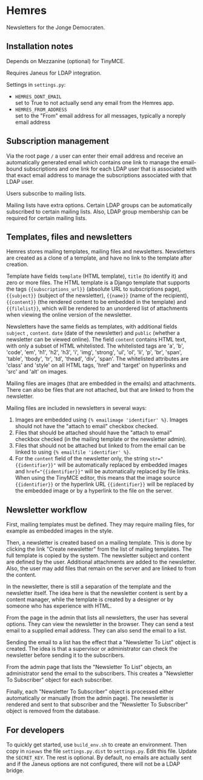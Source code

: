 Hemres
====
Newsletters for the Jonge Democraten.

Installation notes
----
Depends on Mezzanine (optional) for TinyMCE.

Requires Janeus for LDAP integration.

Settings in `settings.py`:
- `HEMRES_DONT_EMAIL`  
set to True to not actually send any email from the Hemres app.
- `HEMRES_FROM_ADDRESS`  
set to the "From" email address for all messages, typically a noreply email address

Subscription management
----

Via the root page `/` a user can enter their email address and
receive an automatically generated email which contains one link to manage
the email-bound subscriptions and one link for each LDAP user
that is associated with that exact email address to manage the subscriptions
associated with that LDAP user.

Users subscribe to mailing lists.

Mailing lists have extra options. Certain LDAP groups can be automatically
subscribed to certain mailing lists. Also, LDAP group membership can be required
for certain mailing lists.

Templates, files and newsletters
----

Hemres stores mailing templates, mailing files and newsletters. Newsletters
are created as a clone of a template, and have no link to the template after
creation.

Template have fields `template` (HTML template), `title` (to identify it) and
zero or more files. The HTML template is a Django template that supports the
tags `{{subscriptions_url}}` (absolute URL to subscriptions page), `{{subject}}`
(subject of the newsletter), `{{name}}` (name of the recipient), `{{content}}`
(the rendered content to be embedded in the template) and `{{filelist}}`,
which will be rendered to an unordered list of attachments when viewing the
online version of the newsletter.

Newsletters have the same fields as templates, with additional fields `subject`
, `content`.  `date` (date of the newsletter) and `public` (whether
a newsletter can be viewed online).
The field `content` contains HTML text, with only a subset of
HTML whitelisted. The whitelisted tags are 
'a', 'b', 'code', 'em', 'h1', 'h2', 'h3', 'i', 'img', 'strong', 'ul', 'ol', 'li',
'p', 'br', 'span', 'table', 'tbody', 'tr', 'td', 'thead', 'div', 'span'.
The whitelisted attributes are 'class' and 'style' on all HTML tags,
'href' and 'target' on hyperlinks and 'src' and 'alt' on images.

Mailing files are images (that are embedded in the emails) and attachments.
There can also be files that are not attached, but that are linked to from
the newsletter.

Mailing files are included in newsletters in several ways:

1. Images are embedded using `{% emailimage 'identifier' %}`. Images
   should not have the "attach to email" checkbox checked.
2. Files that should be attached should have the "attach to email"
   checkbox checked (in the mailing template or the newsletter admin).
3. Files that should not be attached but linked to from the email can be
   linked to using `{% emailfile 'identifier' %}`.
4. For the `content` field of the newsletter only,
   the string `str="{{identifier}}"` will be automatically replaced by embedded
   images and `href="{{identifier}}"` will be automatically replaced by file
   links. When using the TinyMCE editor, this means that the image source
   `{{identifier}}` or the hyperlink URL `{{identifier}}` will be replaced
   by the embedded image or by a hyperlink to the file on the server.

Newsletter workflow
----

First, mailing templates must be defined. They may require mailing files,
for example as embedded images in the style.

Then, a newsletter is created based on a mailing template. This is done
by clicking the link "Create newsletter" from the list of mailing templates.
The full template
is copied by the system. The newsletter subject and content are defined
by the user. Additional attachments are added to the newsletter. Also, the
user may add files that remain on the server and are linked to from the content.

In the newsletter, there is still a separation of the template and the
newsletter itself. The idea here is that the newsletter content is sent by
a content manager, while the template is created by a designer or by someone
who has experience with HTML.

From the page in the admin that lists all newsletters, the user has several
options. They can view the newsletter in the browser. They can send a test
email to a supplied email address. They can also send the email to a list.

Sending the email to a list has the effect that a "Newsletter To List" object
is created. The idea is that a supervisor or administrator can check the
newsletter before sending it to the subscribers.

From the admin page that lists the "Newsletter To List" objects, an
administrator send the email to the subscribers. This creates a "Newsletter
To Subscriber" object for each subscriber.

Finally, each "Newsletter To Subscriber" object is processed either automatically
or manually (from the admin page). The newsletter is rendered and sent to that
subscriber and the "Newsletter To Subscriber" object is removed from the database.

For developers
----
To quickly get started, use `build_env.sh` to create an environment.
Then copy in `nieuws` the file `settings.py.dist` to `settings.py`.
Edit this file. Update the `SECRET_KEY`. The rest is optional.
By default, no emails are actually sent and if the Janeus options are
not configured, there will not be a LDAP bridge.
